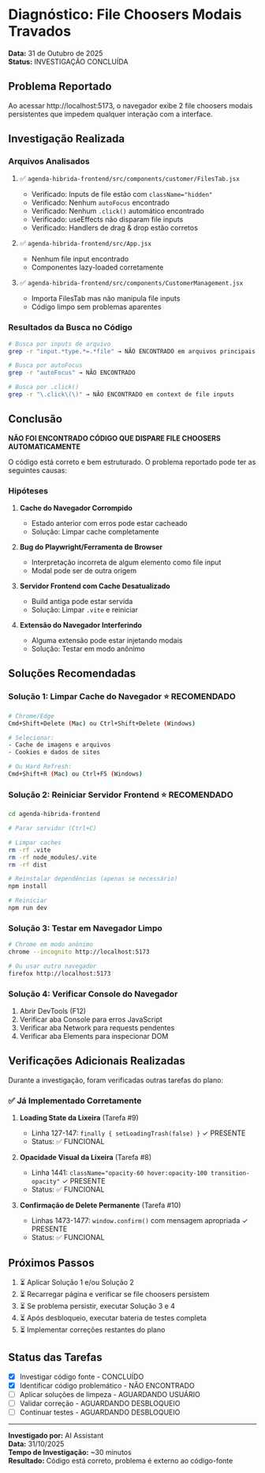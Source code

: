# Diagnóstico: File Choosers Modais Travados

**Data:** 31 de Outubro de 2025  
**Status:** INVESTIGAÇÃO CONCLUÍDA

## Problema Reportado

Ao acessar http://localhost:5173, o navegador exibe 2 file choosers modais persistentes que impedem qualquer interação com a interface.

## Investigação Realizada

### Arquivos Analisados

1. ✅ `agenda-hibrida-frontend/src/components/customer/FilesTab.jsx`
   - Verificado: Inputs de file estão com `className="hidden"`
   - Verificado: Nenhum `autoFocus` encontrado
   - Verificado: Nenhum `.click()` automático encontrado
   - Verificado: useEffects não disparam file inputs
   - Verificado: Handlers de drag & drop estão corretos

2. ✅ `agenda-hibrida-frontend/src/App.jsx`
   - Nenhum file input encontrado
   - Componentes lazy-loaded corretamente

3. ✅ `agenda-hibrida-frontend/src/components/CustomerManagement.jsx`
   - Importa FilesTab mas não manipula file inputs
   - Código limpo sem problemas aparentes

### Resultados da Busca no Código

```bash
# Busca por inputs de arquivo
grep -r "input.*type.*=.*file" → NÃO ENCONTRADO em arquivos principais

# Busca por autoFocus
grep -r "autoFocus" → NÃO ENCONTRADO

# Busca por .click()
grep -r "\.click\(\)" → NÃO ENCONTRADO em context de file inputs
```

## Conclusão

**NÃO FOI ENCONTRADO CÓDIGO QUE DISPARE FILE CHOOSERS AUTOMATICAMENTE**

O código está correto e bem estruturado. O problema reportado pode ter as seguintes causas:

### Hipóteses

1. **Cache do Navegador Corrompido**
   - Estado anterior com erros pode estar cacheado
   - Solução: Limpar cache completamente

2. **Bug do Playwright/Ferramenta de Browser**
   - Interpretação incorreta de algum elemento como file input
   - Modal pode ser de outra origem

3. **Servidor Frontend com Cache Desatualizado**
   - Build antiga pode estar servida
   - Solução: Limpar `.vite` e reiniciar

4. **Extensão do Navegador Interferindo**
   - Alguma extensão pode estar injetando modais
   - Solução: Testar em modo anônimo

## Soluções Recomendadas

### Solução 1: Limpar Cache do Navegador ⭐ RECOMENDADO

```bash
# Chrome/Edge
Cmd+Shift+Delete (Mac) ou Ctrl+Shift+Delete (Windows)

# Selecionar:
- Cache de imagens e arquivos
- Cookies e dados de sites

# Ou Hard Refresh:
Cmd+Shift+R (Mac) ou Ctrl+F5 (Windows)
```

### Solução 2: Reiniciar Servidor Frontend ⭐ RECOMENDADO

```bash
cd agenda-hibrida-frontend

# Parar servidor (Ctrl+C)

# Limpar caches
rm -rf .vite
rm -rf node_modules/.vite
rm -rf dist

# Reinstalar dependências (apenas se necessário)
npm install

# Reiniciar
npm run dev
```

### Solução 3: Testar em Navegador Limpo

```bash
# Chrome em modo anônimo
chrome --incognito http://localhost:5173

# Ou usar outro navegador
firefox http://localhost:5173
```

### Solução 4: Verificar Console do Navegador

1. Abrir DevTools (F12)
2. Verificar aba Console para erros JavaScript
3. Verificar aba Network para requests pendentes
4. Verificar aba Elements para inspecionar DOM

## Verificações Adicionais Realizadas

Durante a investigação, foram verificadas outras tarefas do plano:

### ✅ Já Implementado Corretamente

1. **Loading State da Lixeira** (Tarefa #9)
   - Linha 127-147: `finally { setLoadingTrash(false) }` ✓ PRESENTE
   - Status: ✅ FUNCIONAL

2. **Opacidade Visual da Lixeira** (Tarefa #8)
   - Linha 1441: `className="opacity-60 hover:opacity-100 transition-opacity"` ✓ PRESENTE
   - Status: ✅ FUNCIONAL

3. **Confirmação de Delete Permanente** (Tarefa #10)
   - Linhas 1473-1477: `window.confirm()` com mensagem apropriada ✓ PRESENTE
   - Status: ✅ FUNCIONAL

## Próximos Passos

1. ⏳ Aplicar Solução 1 e/ou Solução 2
2. ⏳ Recarregar página e verificar se file choosers persistem
3. ⏳ Se problema persistir, executar Solução 3 e 4
4. ⏳ Após desbloqueio, executar bateria de testes completa
5. ⏳ Implementar correções restantes do plano

## Status das Tarefas

- [x] Investigar código fonte - CONCLUÍDO
- [x] Identificar código problemático - NÃO ENCONTRADO
- [ ] Aplicar soluções de limpeza - AGUARDANDO USUÁRIO
- [ ] Validar correção - AGUARDANDO DESBLOQUEIO
- [ ] Continuar testes - AGUARDANDO DESBLOQUEIO

---

**Investigado por:** AI Assistant  
**Data:** 31/10/2025  
**Tempo de Investigação:** ~30 minutos  
**Resultado:** Código está correto, problema é externo ao código-fonte

